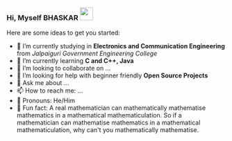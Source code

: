 ### Hi, Myself BHASKAR <img src="./assets/waving_hand.gif" width="30px"></h2>



Here are some ideas to get you started:

- 🔭 I’m currently studying in **Electronics and Communication Engineering** from _Jalpaiguri Government Engineering College_ 
- 🌱 I’m currently learning **C and C++, Java**
- 👯 I’m looking to collaborate on ...
- 🤔 I’m looking for help with beginner friendly **Open Source Projects**
- 💬 Ask me about ...
- 📫 How to reach me: ...
- 🧒 Pronouns: He/Him
- 🤣 Fun fact: A real mathematician can mathematically mathematise mathematics in a mathematical mathematiculation. So if a mathematician can mathematise mathematics in a mathematical mathematiculation, why can't you mathematically mathematise.
